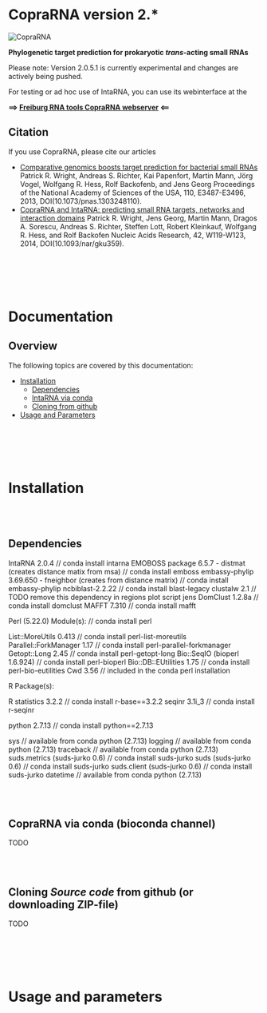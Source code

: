 # CopraRNA version 2.*
![CopraRNA](https://raw.githubusercontent.com/PatrickRWright/CopraRNA/master/copra_sRNA.jpg "CopraRNA")

**Phylogenetic target prediction for prokaryotic *trans*-acting small RNAs**

Please note: Version 2.0.5.1 is currently experimental and changes are actively being pushed.

For testing or ad hoc use of IntaRNA, you can use its webinterface at the

**==> [Freiburg RNA tools CopraRNA webserver](http://rna.informatik.uni-freiburg.de/CopraRNA/) <==**

## Citation
If you use CopraRNA, please cite our articles
- [Comparative genomics boosts target prediction for bacterial small RNAs](http://dx.doi.org/10.1073/pnas.1303248110)
  Patrick R. Wright, Andreas S. Richter, Kai Papenfort, Martin Mann, Jörg Vogel, Wolfgang R. Hess, Rolf Backofenb, and Jens Georg
  Proceedings of the National Academy of Sciences of the USA, 110, E3487-E3496, 2013, DOI(10.1073/pnas.1303248110).
- [CopraRNA and IntaRNA: predicting small RNA targets, networks and interaction domains](http://dx.doi.org/10.1093/nar/gku359)
  Patrick R. Wright, Jens Georg, Martin Mann, Dragos A. Sorescu, Andreas S. Richter, Steffen Lott, Robert Kleinkauf, Wolfgang R. Hess, and Rolf Backofen
  Nucleic Acids Research, 42, W119-W123, 2014, DOI(10.1093/nar/gku359).

<br /><br /><br /><br />
<a name="doc" />
# Documentation

## Overview

The following topics are covered by this documentation:

- [Installation](#install)
  - [Dependencies](#deps)
  - [IntaRNA via conda](#instconda)
  - [Cloning from github](#instgithub)
- [Usage and Parameters](#usage)

<br /><br /><br /><br />
<a name="install" />
# Installation


<br /><br />
<a name="deps" />
## Dependencies

IntaRNA 2.0.4                                                        // conda install intarna
EMOBOSS package 6.5.7 - distmat (creates distance matix from msa)    // conda install emboss
embassy-phylip 3.69.650 - fneighbor (creates from distance matrix)   // conda install embassy-phylip
ncbiblast-2.2.22                                                     // conda install blast-legacy
clustalw 2.1                                                         // TODO remove this dependency in regions plot script jens
DomClust 1.2.8a                                                      // conda install domclust
MAFFT 7.310                                                          // conda install mafft

Perl (5.22.0) Module(s):                                             // conda install perl

List::MoreUtils 0.413                                                // conda install perl-list-moreutils
Parallel::ForkManager 1.17                                           // conda install perl-parallel-forkmanager
Getopt::Long 2.45                                                    // conda install perl-getopt-long
Bio::SeqIO (bioperl 1.6.924)                                         // conda install perl-bioperl
Bio::DB::EUtilities 1.75                                             // conda install perl-bio-eutilities
Cwd 3.56                                                             // included in the conda perl installation       

R Package(s):

R statistics 3.2.2                                                   // conda install r-base==3.2.2
seqinr 3.1i\_3                                                       // conda install r-seqinr 

python 2.7.13                                                        // conda install python==2.7.13

sys                                                                  // available from conda python (2.7.13)
logging                                                              // available from conda python (2.7.13)
traceback                                                            // available from conda python (2.7.13) 
suds.metrics (suds-jurko 0.6)                                        // conda install suds-jurko
suds         (suds-jurko 0.6)                                        // conda install suds-jurko
suds.client  (suds-jurko 0.6)                                        // conda install suds-jurko
datetime                                                             // available from conda python (2.7.13)


<br /><br />
<a name="instconda" />
## CopraRNA via conda (bioconda channel)

TODO

<br /><br />
<a name="instgithub" />
## Cloning *Source code* from github (or downloading ZIP-file)

TODO

<br /><br /><br /><br />
<a name="usage" />
# Usage and parameters




